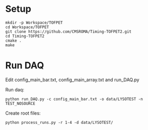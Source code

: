 # Setup
```
mkdir -p Workspace/TOFPET
cd Workspace/TOFPET
git clone https://github.com/CMSROMA/Timing-TOFPET2.git
cd Timing-TOFPET2
cmake .
make
```

# Run DAQ
Edit config_main_bar.txt, config_main_array.txt and run_DAQ.py

Run daq:
```
python run_DAQ.py -c config_main_bar.txt -o data/LYSOTEST -n TEST_NOSOURCE
```

Create root files:
```
python process_runs.py -r 1-4 -d data/LYSOTEST/
```
